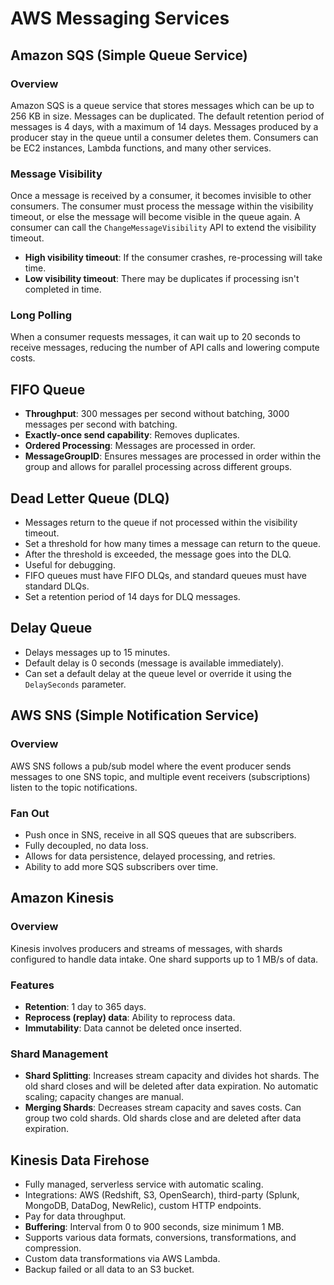 # AWS Messaging Services 

## Amazon SQS (Simple Queue Service)

### Overview
Amazon SQS is a queue service that stores messages which can be up to 256 KB in size. Messages can be duplicated. The default retention period of messages is 4 days, with a maximum of 14 days. Messages produced by a producer stay in the queue until a consumer deletes them. Consumers can be EC2 instances, Lambda functions, and many other services.

### Message Visibility
Once a message is received by a consumer, it becomes invisible to other consumers. The consumer must process the message within the visibility timeout, or else the message will become visible in the queue again. A consumer can call the `ChangeMessageVisibility` API to extend the visibility timeout.

- **High visibility timeout**: If the consumer crashes, re-processing will take time.
- **Low visibility timeout**: There may be duplicates if processing isn't completed in time.

### Long Polling
When a consumer requests messages, it can wait up to 20 seconds to receive messages, reducing the number of API calls and lowering compute costs.

## FIFO Queue
- **Throughput**: 300 messages per second without batching, 3000 messages per second with batching.
- **Exactly-once send capability**: Removes duplicates.
- **Ordered Processing**: Messages are processed in order.
- **MessageGroupID**: Ensures messages are processed in order within the group and allows for parallel processing across different groups.

## Dead Letter Queue (DLQ)
- Messages return to the queue if not processed within the visibility timeout.
- Set a threshold for how many times a message can return to the queue.
- After the threshold is exceeded, the message goes into the DLQ.
- Useful for debugging.
- FIFO queues must have FIFO DLQs, and standard queues must have standard DLQs.
- Set a retention period of 14 days for DLQ messages.

## Delay Queue
- Delays messages up to 15 minutes.
- Default delay is 0 seconds (message is available immediately).
- Can set a default delay at the queue level or override it using the `DelaySeconds` parameter.

## AWS SNS (Simple Notification Service)

### Overview
AWS SNS follows a pub/sub model where the event producer sends messages to one SNS topic, and multiple event receivers (subscriptions) listen to the topic notifications.

### Fan Out
- Push once in SNS, receive in all SQS queues that are subscribers.
- Fully decoupled, no data loss.
- Allows for data persistence, delayed processing, and retries.
- Ability to add more SQS subscribers over time.

## Amazon Kinesis

### Overview
Kinesis involves producers and streams of messages, with shards configured to handle data intake. One shard supports up to 1 MB/s of data.

### Features
- **Retention**: 1 day to 365 days.
- **Reprocess (replay) data**: Ability to reprocess data.
- **Immutability**: Data cannot be deleted once inserted.

### Shard Management
- **Shard Splitting**: Increases stream capacity and divides hot shards. The old shard closes and will be deleted after data expiration. No automatic scaling; capacity changes are manual.
- **Merging Shards**: Decreases stream capacity and saves costs. Can group two cold shards. Old shards close and are deleted after data expiration.

## Kinesis Data Firehose
- Fully managed, serverless service with automatic scaling.
- Integrations: AWS (Redshift, S3, OpenSearch), third-party (Splunk, MongoDB, DataDog, NewRelic), custom HTTP endpoints.
- Pay for data throughput.
- **Buffering**: Interval from 0 to 900 seconds, size minimum 1 MB.
- Supports various data formats, conversions, transformations, and compression.
- Custom data transformations via AWS Lambda.
- Backup failed or all data to an S3 bucket.